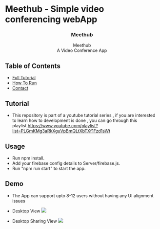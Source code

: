 # Meethub - Simple video conferencing webApp

<p align="center"> 
  <h3 align="center">Meethub</h3>

  <p align="center">
    Meethub
    <br />  
     A Video Conference App 
    <br />
  </p>
</p>

<!-- TABLE OF CONTENTS -->

## Table of Contents

- [Full Tutorial](#tutorial)
- [How To Run](#usage)
- [Contact](#contact)

<!-- tutorial -->

## Tutorial

- This repository is part of a youtube tutorial series , if you are interested to learn how to development is done , you can go through this playlist.https://www.youtube.com/playlist?list=PLGmKMg3aRkXguVpBmQLtXbTXf1Fzd1sWt

<!-- Prerequisites -->

## Usage

- Run npm install.
- Add your firebase config details to Server/firebase.js.
- Run "npm run start" to start the app.

<!-- Demo -->

## Demo

- The App can support upto 8-12 users without having any UI alignment issues

- Desktop View
  ![](screenshots/Desktop%20View.jpg)

- Desktop Sharing View
  ![](screenshots/Screenshare.jpg)

  <br />
